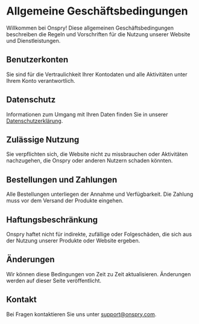 # Allgemeine Geschäftsbedingungen

Willkommen bei Onspry! Diese allgemeinen Geschäftsbedingungen beschreiben die Regeln und Vorschriften für die Nutzung unserer Website und Dienstleistungen.

## Benutzerkonten

Sie sind für die Vertraulichkeit Ihrer Kontodaten und alle Aktivitäten unter Ihrem Konto verantwortlich.

## Datenschutz

Informationen zum Umgang mit Ihren Daten finden Sie in unserer [Datenschutzerklärung](/privacy).

## Zulässige Nutzung

Sie verpflichten sich, die Website nicht zu missbrauchen oder Aktivitäten nachzugehen, die Onspry oder anderen Nutzern schaden könnten.

## Bestellungen und Zahlungen

Alle Bestellungen unterliegen der Annahme und Verfügbarkeit. Die Zahlung muss vor dem Versand der Produkte eingehen.

## Haftungsbeschränkung

Onspry haftet nicht für indirekte, zufällige oder Folgeschäden, die sich aus der Nutzung unserer Produkte oder Website ergeben.

## Änderungen

Wir können diese Bedingungen von Zeit zu Zeit aktualisieren. Änderungen werden auf dieser Seite veröffentlicht.

## Kontakt

Bei Fragen kontaktieren Sie uns unter support@onspry.com.
